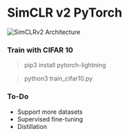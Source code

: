 ﻿


# SimCLR v2 PyTorch
![SimCLRv2 Architecture](https://miro.medium.com/max/1071/1*USmgYTlUc6D8XBh6kNXm4g.png)

### Train with CIFAR 10
> pip3 install pytorch-lightning

> python3 train_cifar10.py

### To-Do

- Support more datasets
- Supervised fine-tuning
- Distillation
